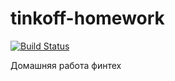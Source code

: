 # tinkoff-homework
[![Build Status](https://travis-ci.com/Rabbit13245/tinkoff-homework.svg?branch=Lesson14)](https://travis-ci.com/Rabbit13245/tinkoff-homework)

Домашняя работа финтех

